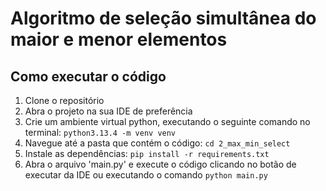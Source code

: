 # Algoritmo de seleção simultânea do maior e menor elementos


## Como executar o código
1. Clone o repositório
2. Abra o projeto na sua IDE de preferência
3. Crie um ambiente virtual python, executando o seguinte comando no terminal:
`python3.13.4 -m venv venv`
4. Navegue até a pasta que contém o código:
`cd 2_max_min_select`
5. Instale as dependências:
`pip install -r requirements.txt`
6. Abra o arquivo 'main.py' e execute o código clicando no botão de executar da IDE ou executando o comando
`python main.py`